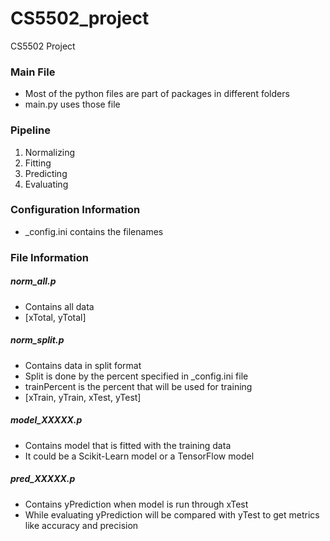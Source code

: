 # CS5502_project
CS5502 Project

### Main File
* Most of the python files are part of packages in different folders
* main.py uses those file

### Pipeline
1. Normalizing
2. Fitting
3. Predicting
4. Evaluating

### Configuration Information
* _config.ini contains the filenames

### File Information

##### norm_all.p
* Contains all data
* [xTotal, yTotal]

##### norm_split.p
* Contains data in split format
* Split is done by the percent specified in _config.ini file
* trainPercent is the percent that will be used for training
* [xTrain, yTrain, xTest, yTest]

##### model_XXXXX.p
* Contains model that is fitted with the training data
* It could be a Scikit-Learn model or a TensorFlow model

##### pred_XXXXX.p
* Contains yPrediction when model is run through xTest
* While evaluating yPrediction will be compared with yTest to get metrics like accuracy and precision